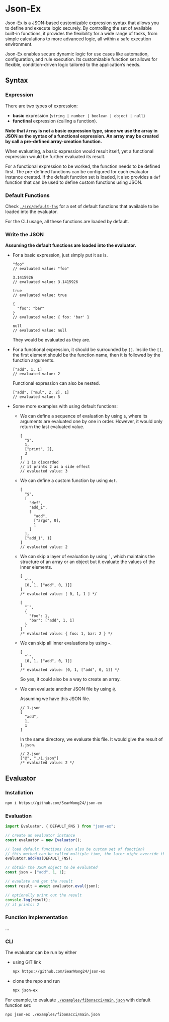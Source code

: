 # Json-Ex

Json-Ex is a JSON-based customizable expression syntax that allows you to define
and execute logic securely. By controlling the set of available built-in
functions, it provides the flexibility for a wide range of tasks, from simple
calculations to more advanced logic, all within a safe execution environment.

Json-Ex enables secure dynamic logic for use cases like automation,
configuration, and rule execution. Its customizable function set allows for
flexible, condition-driven logic tailored to the application’s needs.

## Syntax

### Expression

There are two types of expression:

- **basic** expression (`string | number | boolean | object | null`)
- **functinal** expression (calling a function).

**Note that `Array` is not a basic expression type, since we use the array in
JSON as the syntax of a functional expression. An array may be created by call a
pre-defined array-creation function.**

When evaluating, a basic expression would result itself, yet a functional
expression would be further evaluated its result.

For a functional expression to be worked, the function needs to be defined
first. The pre-defined functions can be configured for each evaluator instance
created. If the default function set is loaded, it also provides a `def`
function that can be used to define custom functions using JSON.

### Default Functions

Check [`./src/default-fns`](./src/default-fns) for a set of default functions
that available to be loaded into the evaluator.

For the CLI usage, all these functions are loaded by default.

### Write the JSON

**Assuming the default functions are loaded into the evaluator.**

- For a basic expression, just simply put it as is.

  ```jsonc
  "foo"
  // evaluated value: "foo"
  ```

  ```jsonc
  3.1415926
  // evaluated value: 3.1415926
  ```

  ```jsonc
  true
  // evaluated value: true
  ```

  ```jsonc
  {
    "foo": "bar"
  }
  // evaluated value: { foo: 'bar' }
  ```

  ```jsonc
  null
  // evaluated value: null
  ```

  They would be evaluated as they are.

- For a functional expression, it should be surrounded by `[]`. Inside the `[]`,
  the first element should be the function name, then it is followed by the
  function arguments.

  ```jsonc
  ["add", 1, 1]
  // evaluated value: 2
  ```

  Functional expression can also be nested.

  ```jsonc
  ["add", ["mul", 2, 2], 1]
  // evaluated value: 5
  ```

- Some more examples with using default functions:
  - We can define a sequence of evaluation by using `$`, where its arguments are
    evaluated one by one in order. However, it would only return the last
    evaluated value.

    ```jsonc
    [
      "$",
      1,
      ["print", 2],
      3
    ]
    // 1 is discarded
    // it prints 2 as a side effect
    // evaluated value: 3
    ```

  - We can define a custom function by using `def`.

    ```jsonc
    [
      "$",
      [
        "def",
        "add_1",
        [
          "add",
          ["args", 0],
          1
        ]
      ],
      ["add_1", 1]
    ]
    // evaluated value: 2
    ```

  - We can skip a layer of evaluation by using `` ` ``, which maintains the
    structure of an array or an object but it evaluate the values of the inner
    elements.

    ```jsonc
    [
      "`",
      [0, 1, ["add", 0, 1]]
    ]
    /* evaluated value: [ 0, 1, 1 ] */
    ```

    ```jsonc
    [
      "`",
      {
        "foo": 1,
        "bar": ["add", 1, 1]
      }
    ]
    /* evaluated value: { foo: 1, bar: 2 } */
    ```
  - We can skip all inner evaluations by using `~`.

    ```jsonc
    [
      "`",
      [0, 1, ["add", 0, 1]]
    ]
    /* evaluated value: [0, 1, ["add", 0, 1]] */
    ```
    So yes, it could also be a way to create an array.

  - We can evaluate another JSON file by using `@`.

    Assuming we have this JSON file.

    ```jsonc
    // 1.json
    [
      "add",
      1,
      1
    ]
    ```
    In the same directory, we evaluate this file. It would give the result of
    `1.json`.

    ```jsonc
    // 2.json
    ["@", "./1.json"]
    /* evaluated value: 2 */
    ```

## Evaluator

### Installation

```sh
npm i https://github.com/SeanWong24/json-ex
```

### Evaluation

```ts
import Evaluator, { DEFAULT_FNS } from "json-ex";

// create an evaluator instance
const evaluator = new Evaluator();

// load default functions (can also be custom set of function)
// this method can be called multiple time, the later might override the previous if two functions has the same name
evaluator.addFns(DEFAULT_FNS);

// obtain the JSON object to be evaluated
const json = ["add", 1, 1];

// evaulate and get the result
const result = await evaluator.eval(json);

// optionally print out the result
console.log(result);
// it prints: 2
```

### Function Implementation

...

### CLI

The evaluator can be run by either

- using GIT link
  ```sh
  npx https://github.com/SeanWong24/json-ex
  ```
- clone the repo and run

  ```sh
  npx json-ex
  ```

For example, to evaluate
[`./examples/fibonacci/main.json`](./examples/fibonacci/main.json) with default
function set:

```sh
npx json-ex ./examples/fibonacci/main.json
```
